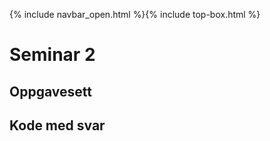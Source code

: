 {% include navbar_open.html %}{% include top-box.html %}
# Seminar 2

## Oppgavesett

## Kode med svar
